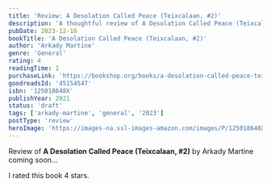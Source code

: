 ```yaml
---
title: 'Review: A Desolation Called Peace (Teixcalaan, #2)'
description: 'A thoughtful review of A Desolation Called Peace (Teixcalaan, #2) by Arkady Martine'
pubDate: 2023-12-16
bookTitle: 'A Desolation Called Peace (Teixcalaan, #2)'
author: 'Arkady Martine'
genre: 'General'
rating: 4
readingTime: 1
purchaseLink: 'https://bookshop.org/books/a-desolation-called-peace-teixcalaan-2/9781250186485'
goodreadsId: '45154547'
isbn: '125018648X'
publishYear: 2021
status: 'draft'
tags: ['arkady-martine', 'general', '2023']
postType: 'review'
heroImage: 'https://images-na.ssl-images-amazon.com/images/P/125018648X.01.L.jpg'
---
```


Review of **A Desolation Called Peace (Teixcalaan, #2)** by Arkady Martine coming soon...

I rated this book 4 stars.